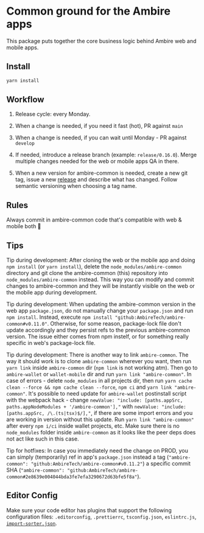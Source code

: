 # Common ground for the Ambire apps

This package puts together the core business logic behind Ambire web and mobile apps.

## Install

```bash
yarn install
```

## Workflow

1. Release cycle: every Monday.

1. When a change is needed, if you need it fast (hot), PR against `main`

1. When a change is needed, if you can wait until Monday - PR against `develop`

1. If needed, introduce a release branch (example: `release/0.16.0`). Merge multiple changes needed for the web or mobile apps QA in there.

1. When a new version for ambire-common is needed, create a new git tag, issue a new [release](https://github.com/AmbireTech/ambire-common/releases) and describe what has changed. Follow semantic versioning when choosing a tag name.

## Rules

Always commit in ambire-common code that's compatible with web & mobile both 🤞

## Tips

Tip during development: After cloning the web or the mobile app and doing `npm install` (or `yarn install`), delete the `node_modules/ambire-common` directory and git clone the ambire-common (this) repository into `node_modules/ambire-common` instead. This way you can modify and commit changes to ambire-common and they will be instantly visible on the web or the mobile app during development.

Tip during development: When updating the ambire-common version in the web app `package.json`, do not manually change your `package.json` and run `npm install`. Instead, execute `npm install "github:AmbireTech/ambire-common#v0.11.0"`. Otherwise, for some reason, package-lock file don't update accordingly and they persist refs to the previous ambire-common version. The issue either comes from npm instelf, or for something really specific in web's package-lock file.

Tip during development: There is another way to link `ambire-common`. The way it should work is to clone `ambire-common` wherever you want, then run `yarn link` inside `ambire-common` dir (`npm link` is not working atm). Then go to `ambire-wallet` or `wallet-mobile` dir and run `yarn link "ambire-common"`. In case of errors - delete `node_modules` in all projects dir, then run `yarn cache clean --force && npm cache clean --force`, `npm ci` and `yarn link "ambire-common"`. It's possible to need update for `ambire-wallet` postinstall script with the webpack hack - change `newValue: "include: [paths.appSrc, paths.appNodeModules + '/ambire-common'],"` with `newValue: "include: [paths.appSrc, /\.(ts|tsx)$/],"`, if there are some import errors and you are working in version without this update. Run `yarn link "ambire-common"` after every `npm i/ci` inside wallet projects, etc. Make sure there is no `node_modules` folder inside `ambire-common` as it looks like the peer deps does not act like such in this case.

Tip for hotfixes: In case you immediately need the change on PROD, you can simply (temporarily) ref in app's `package.json` instead a tag (`"ambire-common": "github:AmbireTech/ambire-common#v0.11.2"`) a specific commit SHA (`"ambire-common": "github:AmbireTech/ambire-common#2e8639e004044bda3fe7efa3290672d63bfe5f8a"`).

## Editor Config

Make sure your code editor has plugins that support the following configuration files: `.editorconfig`, `.prettierrc`, `tsconfig.json`, `eslintrc.js`, [`import-sorter.json`](https://github.com/SoominHan/import-sorter).
